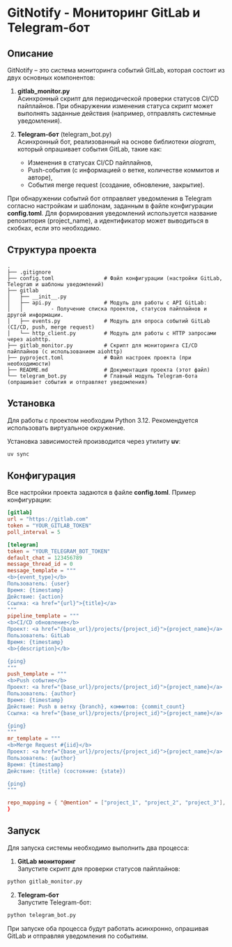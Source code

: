 GitNotify - Мониторинг GitLab и Telegram-бот
============================================

Описание
--------
GitNotify – это система мониторинга событий GitLab, которая состоит из двух основных компонентов:

1. **gitlab_monitor.py**  
   Асинхронный скрипт для периодической проверки статусов CI/CD пайплайнов. При обнаружении изменения статуса скрипт может выполнять заданные действия (например, отправлять системные уведомления).

2. **Telegram-бот** (telegram_bot.py)  
   Асинхронный бот, реализованный на основе библиотеки *aiogram*, который опрашивает события GitLab, такие как:
   - Изменения в статусах CI/CD пайплайнов,
   - Push-события (с информацией о ветке, количестве коммитов и авторе),
   - События merge request (создание, обновление, закрытие).

При обнаружении событий бот отправляет уведомления в Telegram согласно настройкам и шаблонам, заданным в файле конфигурации **config.toml**. Для формирования уведомлений используется название репозитория (project_name), а идентификатор может выводиться в скобках, если это необходимо.

Структура проекта
-----------------
```
.
├── .gitignore
├── config.toml                # Файл конфигурации (настройки GitLab, Telegram и шаблоны уведомлений)
├── gitlab
│   ├── __init__.py
│   ├── api.py                 # Модуль для работы с API GitLab:
│   │         - Получение списка проектов, статусов пайплайнов и другой информации.
│   ├── events.py              # Модуль для опроса событий GitLab (CI/CD, push, merge request)
│   └── http_client.py         # Модуль для работы с HTTP запросами через aiohttp.
├── gitlab_monitor.py          # Скрипт для мониторинга CI/CD пайплайнов (с использованием aiohttp)
├── pyproject.toml             # Файл настроек проекта (при необходимости)
├── README.md                  # Документация проекта (этот файл)
└── telegram_bot.py            # Главный модуль Telegram-бота (опрашивает события и отправляет уведомления)
```
Установка
---------
Для работы с проектом необходим Python 3.12. Рекомендуется использовать виртуальное окружение.

Установка зависимостей производится через утилиту **uv**:
```bash
uv sync
```

Конфигурация
------------
Все настройки проекта задаются в файле **config.toml**. Пример конфигурации:

```toml
[gitlab]
url = "https://gitlab.com"
token = "YOUR_GITLAB_TOKEN"
poll_interval = 5

[telegram]
token = "YOUR_TELEGRAM_BOT_TOKEN"
default_chat = 123456789
message_thread_id = 0
message_template = """
<b>{event_type}</b>
Пользователь: {user}
Время: {timestamp}
Действие: {action}
Ссылка: <a href="{url}">{title}</a>
"""
pipeline_template = """
<b>CI/CD обновление</b>
Проект: <a href="{base_url}/projects/{project_id}">{project_name}</a>
Пользователь: GitLab
Время: {timestamp}
<b>{description}</b>

{ping}
"""
push_template = """
<b>Push событие</b>
Проект: <a href="{base_url}/projects/{project_id}">{project_name}</a>
Пользователь: {author}
Время: {timestamp}
Действие: Push в ветку {branch}, коммитов: {commit_count}
Ссылка: <a href="{base_url}/projects/{project_id}">{project_name}</a>

{ping}
"""
mr_template = """
<b>Merge Request #{iid}</b>
Проект: <a href="{base_url}/projects/{project_id}">{project_name}</a>
Пользователь: {author}
Время: {timestamp}
Действие: {title} (состояние: {state})

{ping}
"""

repo_mapping = { "@mention" = ["project_1", "project_2", "project_3"], "mention_2" = ["project_1"] }
}
```

Запуск
------
Для запуска системы необходимо выполнить два процесса:

1. **GitLab мониторинг**  
   Запустите скрипт для проверки статусов пайплайнов:

```bash
python gitlab_monitor.py
```

2. **Telegram-бот**  
   Запустите Telegram-бот:
```bash
python telegram_bot.py
```

При запуске оба процесса будут работать асинхронно, опрашивая GitLab и отправляя уведомления по событиям.
